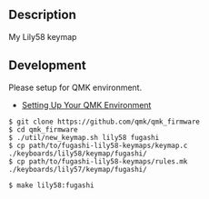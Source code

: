 
## Description

My Lily58 keymap

## Development

Please setup for QMK environment.

* [Setting Up Your QMK Environment](https://docs.qmk.fm/#/newbs_getting_started)

```console
$ git clone https://github.com/qmk/qmk_firmware
$ cd qmk_firmware
$ ./util/new_keymap.sh lily58 fugashi
$ cp path/to/fugashi-lily58-keymaps/keymap.c ./keyboards/lily58/keymap/fugashi/
$ cp path/to/fugashi-lily58-keymaps/rules.mk ./keyboards/lily57/keymap/fugashi/
```

```console
$ make lily58:fugashi
```

